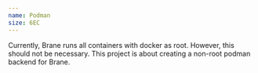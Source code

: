 ```yaml
---
name: Podman
size: 6EC
---
```


Currently, Brane runs all containers with docker as root. However, this should not be necessary. This project is about creating a non-root podman backend for Brane.
